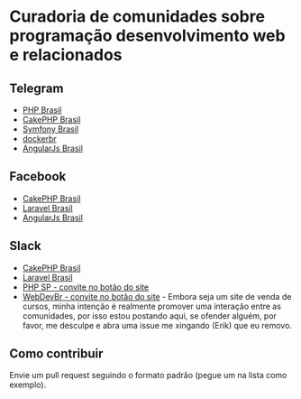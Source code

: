 # Curadoria de comunidades sobre programação desenvolvimento web e relacionados


## Telegram

 - [PHP Brasil](https://telegram.me/phpbrasil)
 - [CakePHP Brasil](https://telegram.me/cakephpbr)
 - [Symfony Brasil](https://telegram.me/SymfonyBrasil)
 - [dockerbr](https://telegram.me/dockerbr)
 - [AngularJs Brasil](https://telegram.me/angularjsbrasil)

## Facebook

 - [CakePHP Brasil](https://www.facebook.com/groups/cakebrasil/)
 - [Laravel Brasil](https://www.facebook.com/groups/laravelbrasil/)
 - [AngularJs Brasil](https://www.facebook.com/groups/angularjsbrasil/)

## Slack

 - [CakePHP Brasil](http://slack.cakephpbrasil.com.br/)
 - [Laravel Brasil](http://slack.laravel.com.br/)
 - [PHP SP - convite no botão do site](http://phpsp.org.br/)
 - [WebDevBr - convite no botão do site](https://www.webdevbr.com.br) - Embora seja um site de venda de cursos, minha intenção é realmente promover uma interação entre as comunidades, por isso estou postando aqui, se ofender alguém, por favor, me desculpe e abra uma issue me xingando (Erik) que eu removo.


## Como contribuir

Envie um pull request seguindo o formato padrão (pegue um na lista como exemplo).
